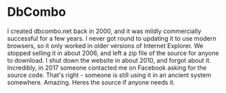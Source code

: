 # DbCombo
I created dbcombo.net back in 2000, and it was mildly commercially successful for a few years. I never got round to updating it to use modern browsers, so it only worked in older versions of Internet Explorer. We stopped selling it in about 2006, and left a zip file of the source for anyone to download. I shut down the website in about 2010, and forgot about it. Incredibly, in 2017 someone contacted me on Facebook asking for the source code. That's right - someone is still using it in an ancient system somewhere. Amazing. Heres the source if anyone needs it.
